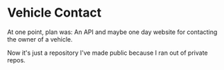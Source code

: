 # Vehicle Contact
At one point, plan was: An API and maybe one day website for contacting the owner of a vehicle.

Now it's just a repository I've made public because I ran out of private repos.
